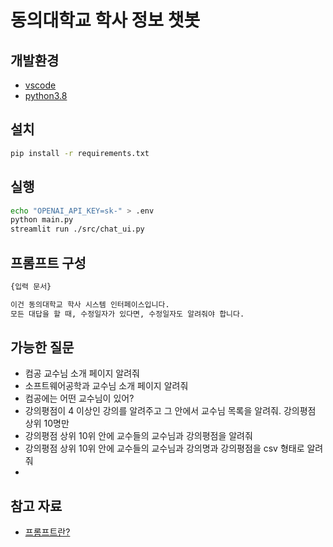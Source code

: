 # 동의대학교 학사 정보 챗봇

## 개발환경

- [vscode](https://code.visualstudio.com/download)
- [python3.8](https://www.python.org/downloads/release/python-3810/)

## 설치

```bash
pip install -r requirements.txt
```

## 실행

```bash
echo "OPENAI_API_KEY=sk-" > .env
python main.py
streamlit run ./src/chat_ui.py
```

## 프롬프트 구성

```txt
{입력 문서}

이건 동의대학교 학사 시스템 인터페이스입니다.
모든 대답을 할 때, 수정일자가 있다면, 수정일자도 알려줘야 합니다.
```

## 가능한 질문
- 컴공 교수님 소개 페이지 알려줘
- 소프트웨어공학과 교수님 소개 페이지 알려줘
- 컴공에는 어떤 교수님이 있어?
- 강의평점이 4 이상인 강의를 알려주고 그 안에서 교수님 목록을 알려줘. 강의평점 상위 10명만
- 강의평점 상위 10위 안에 교수들의 교수님과 강의평점을 알려줘
- 강의평점 상위 10위 안에 교수들의 교수님과 강의명과 강의평점을 csv 형태로 알려줘
- 

## 참고 자료

- [프롬프트란?](https://tech.kakaoenterprise.com/188)